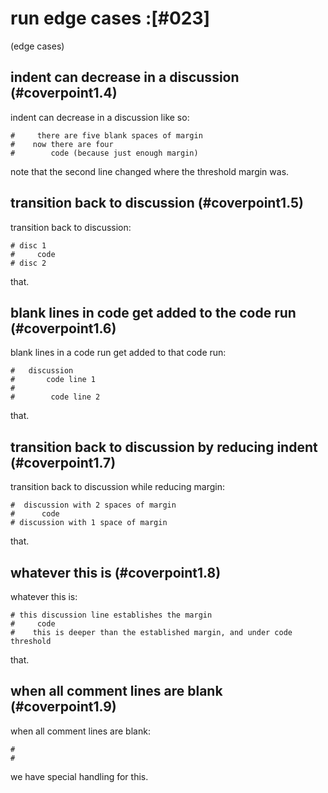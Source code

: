 # run edge cases :[#023]

(edge cases)


## indent can decrease in a discussion (#coverpoint1.4)

indent can decrease in a discussion like so:

    #     there are five blank spaces of margin
    #    now there are four
    #        code (because just enough margin)

note that the second line changed where the threshold margin was.




## transition back to discussion (#coverpoint1.5)

transition back to discussion:

    # disc 1
    #     code
    # disc 2

that.




## blank lines in code get added to the code run (#coverpoint1.6)

blank lines in a code run get added to that code run:

    #   discussion
    #       code line 1
    #
    #        code line 2

that.





## transition back to discussion by reducing indent (#coverpoint1.7)

transition back to discussion while reducing margin:

    #  discussion with 2 spaces of margin
    #      code
    # discussion with 1 space of margin

that.




## whatever this is (#coverpoint1.8)

whatever this is:

    # this discussion line establishes the margin
    #     code
    #    this is deeper than the established margin, and under code threshold

that.




## when all comment lines are blank (#coverpoint1.9)

when all comment lines are blank:

    #
    #

we have special handling for this.

